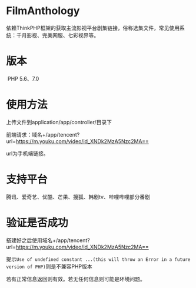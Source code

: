# FilmAnthology
依赖ThinkPHP框架的获取主流影视平台剧集链接，俗称选集文件，常见使用系统：千月影视、完美网服、七彩视界等。

# 版本

​	PHP 5.6、7.0

# 使用方法

上传文件到application/app/controller/目录下

前端请求：域名+/app/tencent?url=https://m.youku.com/video/id_XNDk2MzA5Nzc2MA==

url为手机端链接。

# 支持平台

腾讯、爱奇艺、优酷、芒果、搜狐、韩剧tv、哔哩哔哩部分番剧



# 验证是否成功

搭建好之后使用域名+/app/tencent?url=https://m.youku.com/video/id_XNDk2MzA5Nzc2MA==

提示`Use of undefined constant ...(this will throw an Error in a future version of PHP)`则是不兼容PHP版本



若有正常信息返回则有效。若无任何信息则可能是环境问题。